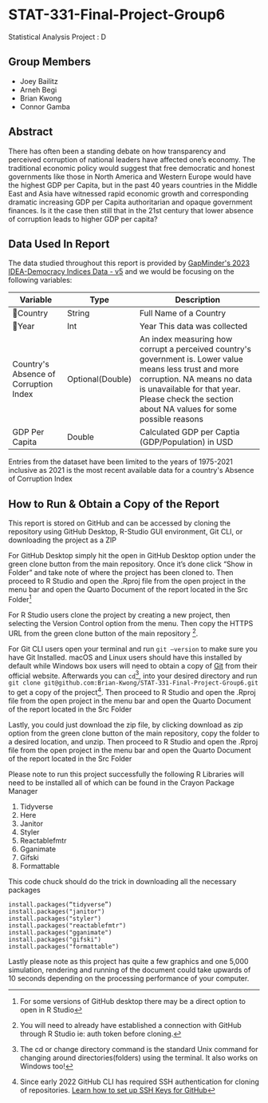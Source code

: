 # STAT-331-Final-Project-Group6
Statistical Analysis Project : D

## Group Members
  * Joey Bailitz 
  * Arneh Begi
  * Brian Kwong 
  * Connor Gamba 

## Abstract

There has often been a standing debate on how transparency and perceived corruption of national leaders have affected one’s economy.  The traditional economic policy would suggest that free democratic and honest governments like those in North America and Western Europe would have the highest GDP per Capita, but in the past 40 years countries in the Middle East and Asia have witnessed rapid economic growth and corresponding dramatic increasing GDP per Capita authoritarian and opaque government finances.  Is it the case then still that in the 21st century that lower absence of corruption leads to higher GDP per capita?

## Data Used In Report

The data studied throughout this report is provided by [GapMinder's 2023 IDEA-Democracy Indices Data - v5](https://docs.google.com/spreadsheets/d/1jYUZFQOQrE0bAjV9XVgr_92nMT-_ukYBs4Uom4rfVtQ/edit#gid=501532268&range=B17) and we would be focusing on the following variables:

| Variable | Type | Description |
|--|--|--|
| 🔑Country | String | Full Name of a Country |
| 🔑Year | Int | Year This data was collected
| Country's Absence of Corruption Index | Optional(Double) | An index measuring how corrupt a perceived country's government is.  Lower value means less trust and more corruption.  NA means no data is unavailable for that year.  Please check the section about NA values for some possible reasons |
| GDP Per Capita | Double | Calculated GDP per Captia (GDP/Population) in USD

Entries from the dataset have been limited to the years of 1975-2021 inclusive as 2021 is the most recent available data for a country's Absence of Corruption Index

## How to Run & Obtain a Copy of the Report

This report is stored on GitHub and can be accessed by cloning the repository using GitHub Desktop, R-Studio GUI environment, Git CLI, or downloading the project as a ZIP

For GitHub Desktop simply hit the open in GitHub Desktop option under the green clone button from the main repository. Once it’s done click “Show in Folder” and take note of where the project has been cloned to. Then proceed to R Studio and open the .Rproj file from the open project in the menu bar and open the Quarto Document of the report located in the Src Folder[^1]

[^1]: For some versions of GitHub desktop there may be a direct option to open in R Studio 


For R Studio users clone the project by creating a new project, then selecting the Version Control option from the menu.  Then copy the HTTPS URL from the green clone button of the main repository [^2].
[^2]: You will need to already have established a connection with GitHub through R Studio ie: auth token before cloning.

For Git CLI users open your terminal and run `git –version` to make sure you have Git Installed. macOS and Linux users should have this installed by default while Windows box users will need to obtain a copy of [Git](https://git-scm.com/downloads) from their official website.  Afterwards you can `cd`[^3], into your desired directory and run `git clone git@github.com:Brian-Kwong/STAT-331-Final-Project-Group6.git` to get a copy of the project[^4].  Then proceed to R Studio and open the .Rproj file from the open project in the menu bar and open the Quarto Document of the report located in the Src Folder

[^3]: The cd or change directory command is the standard Unix command for changing around directories(folders) using the terminal.  It also works on Windows too!

[^4]: Since early 2022 GitHub CLI has required SSH authentication for cloning of repositories. [Learn how to set up SSH Keys for GitHub](https://docs.github.com/en/authentication/connecting-to-github-with-ssh/generating-a-new-ssh-key-and-adding-it-to-the-ssh-agent)

Lastly, you could just download the zip file, by clicking download as zip option from the green clone button of the main repository, copy the folder to a desired location, and unzip. Then proceed to R Studio and open the .Rproj file from the open project in the menu bar and open the Quarto Document of the report located in the Src Folder

Please note to run this project successfully the following R Libraries will need to be installed all of which can be found in the Crayon Package Manager

1. Tidyverse
2. Here
3. Janitor
4. Styler
5. Reactablefmtr
6. Gganimate
7. Gifski
8. Formattable

This code chuck should do the trick in downloading all the necessary packages 
```{r}
install.packages(“tidyverse”)
install.packages("janitor")
install.packages("styler")
install.packages("reactablefmtr")
install.packages("gganimate")
install.packages("gifski")
install.packages("formattable")
```

Lastly please note as this project has quite a few graphics and one 5,000 simulation, rendering and running of the document could take upwards of 10 seconds depending on the processing performance of your computer.
